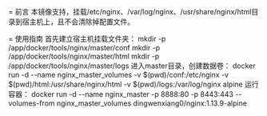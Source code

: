 = 前言
本镜像支持，挂载/etc/nginx、/var/log/nginx、/usr/share/nginx/html目录到宿主机上，且不会清除掉配置文件。

= 使用指南
	首先建立宿主机挂载文件夹：
		mkdir -p /app/docker/tools/nginx/master/conf
		mkdir -p /app/docker/tools/nginx/master/html
		mkdir -p /app/docker/tools/nginx/master/logs
	进入master目录，创建数据卷：
		docker run -d --name nginx_master_volumes -v $(pwd)/conf:/etc/nginx -v $(pwd)/html:/usr/share/nginx/html -v $(pwd)/logs:/var/log/nginx alpine
	运行容器：
	docker run -d --name nginx_master -p 8888:80 -p 8443:443 --volumes-from nginx_master_volumes dingwenxiang0/nginx:1.13.9-alpine
	



